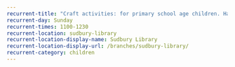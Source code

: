 ```yaml
---
recurrent-title: "Craft activities: for primary school age children. Harry Potter theme throughout February."
recurrent-day: Sunday
recurrent-times: 1100-1230
recurrent-location: sudbury-library
recurrent-location-display-name: Sudbury Library
recurrent-location-display-url: /branches/sudbury-library/
recurrent-category: children
---
```

